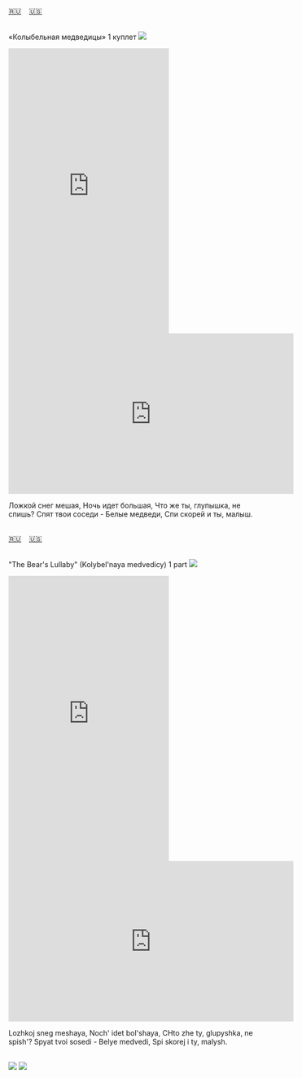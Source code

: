<span id="ru"><a href='#ru'>🇷🇺</a> &nbsp;&nbsp;&nbsp;<a href='#en'>🇺🇸</a> &nbsp;&nbsp;&nbsp;</span><br><br>

«Колыбельная медведицы» 1 куплет
![](https://github.com/user-attachments/assets/fc4b5b88-1475-47c2-9d45-d9615a58aa4c)


<iframe width="315" height="560" src="https://www.youtube.com/embed/idIQIBY-iSQ" frameborder="0" allow="accelerometer; autoplay; clipboard-write; encrypted-media; gyroscope; picture-in-picture; web-share"allowfullscreen></iframe>
<iframe width="560" height="315" src="https://www.youtube.com/embed/zSXJFp-BMiA" frameborder="0" allow="accelerometer; autoplay; clipboard-write; encrypted-media; gyroscope; picture-in-picture; web-share"allowfullscreen></iframe>

Ложкой снег мешая,
Ночь идет большая,
Что же ты, глупышка, не спишь?
Спят твои соседи -
Белые медведи,
Спи скорей и ты, малыш.
<br><br>

<span id="en"><a href='#ru'>🇷🇺</a> &nbsp;&nbsp;&nbsp;<a href='#en'>🇺🇸</a> &nbsp;&nbsp;&nbsp;</span><br><br>



"The Bear's Lullaby" (Kolybel'naya medvedicy) 1 part
![](https://github.com/user-attachments/assets/fc4b5b88-1475-47c2-9d45-d9615a58aa4c)

<iframe width="315" height="560" src="https://www.youtube.com/embed/E_QANMn_H9s" frameborder="0" allow="accelerometer; autoplay; clipboard-write; encrypted-media; gyroscope; picture-in-picture; web-share"allowfullscreen></iframe>
<iframe width="560" height="315" src="https://www.youtube.com/embed/JAdJu8cr2FM" frameborder="0" allow="accelerometer; autoplay; clipboard-write; encrypted-media; gyroscope; picture-in-picture; web-share"allowfullscreen></iframe>

Lozhkoj sneg meshaya,
Noch' idet bol'shaya,
CHto zhe ty, glupyshka, ne spish'?
Spyat tvoi sosedi -
Belye medvedi,
Spi skorej i ty, malysh.
<br><br>

![](https://github.com/user-attachments/assets/2cb0a479-ba1f-423a-81b5-bfc2d56b49a0)
![](https://github.com/user-attachments/assets/9c67e758-07cc-4b2c-a7b0-c70bd8b2f7c9)
